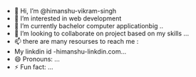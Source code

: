- 👋 Hi, I’m @himanshu-vikram-singh
- 👀 I’m interested in web development
- 🌱 I’m currently bachelor computer applicationbig ..
- 💞️ I’m looking to collaborate on project based on my skills ...
- 📫 there are many resourses to reach me :
-  My linkdin id -himanshu-linkdin.com...
- 😄 Pronouns: ...
- ⚡ Fun fact: ...

<!---
himanshu-vikram-singh/himanshu-vikram-singh is a ✨ special ✨ repository because its `README.md` (this file) appears on your GitHub profile.
You can click the Preview link to take a look at your changes.
--->
